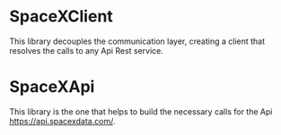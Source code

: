 # SpaceXClient

This library decouples the communication layer, creating a client that resolves the calls to any Api Rest service.


# SpaceXApi

This library is the one that helps to build the necessary calls for the Api https://api.spacexdata.com/.
